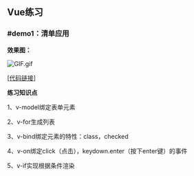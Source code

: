 ## Vue练习

### \#demo1：清单应用

**效果图：**

![GIF.gif](https://upload-images.jianshu.io/upload_images/11152416-bb8fb87b803d645e.gif?imageMogr2/auto-orient/strip)

[[代码链接](https://github.com/klmhly/Vue-Study/tree/master/1.%E6%B8%85%E5%8D%95)]

**练习知识点**

1、v-model绑定表单元素

2、v-for生成列表

3、v-bind绑定元素的特性：class，checked

4、v-on绑定click（点击），keydown.enter（按下enter键）的事件

5、v-if实现根据条件渲染